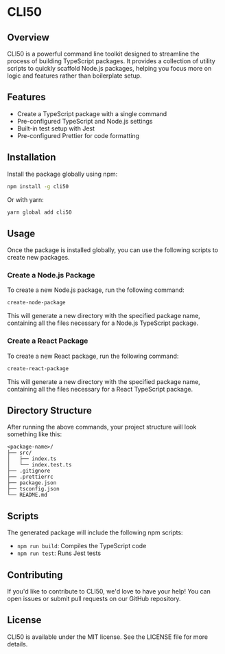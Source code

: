 # CLI50

## Overview

CLI50 is a powerful command line toolkit designed to streamline the process of building TypeScript packages. It provides a collection of utility scripts to quickly scaffold Node.js packages, helping you focus more on logic and features rather than boilerplate setup.

## Features

- Create a TypeScript package with a single command
- Pre-configured TypeScript and Node.js settings
- Built-in test setup with Jest
- Pre-configured Prettier for code formatting

## Installation

Install the package globally using npm:

```bash
npm install -g cli50
```

Or with yarn:

```bash
yarn global add cli50
```

## Usage

Once the package is installed globally, you can use the following scripts to create new packages.

### Create a Node.js Package

To create a new Node.js package, run the following command:

```bash
create-node-package
```

This will generate a new directory with the specified package name, containing all the files necessary for a Node.js TypeScript package.

### Create a React Package

To create a new React package, run the following command:

```bash
create-react-package
```

This will generate a new directory with the specified package name, containing all the files necessary for a React TypeScript package.

## Directory Structure

After running the above commands, your project structure will look something like this:

```plaintext
<package-name>/
├── src/
│   ├── index.ts
│   └── index.test.ts
├── .gitignore
├── .prettierrc
├── package.json
├── tsconfig.json
└── README.md
```

## Scripts

The generated package will include the following npm scripts:

- `npm run build`: Compiles the TypeScript code
- `npm run test`: Runs Jest tests

## Contributing

If you'd like to contribute to CLI50, we'd love to have your help! You can open issues or submit pull requests on our GitHub repository.

## License

CLI50 is available under the MIT license. See the LICENSE file for more details.
